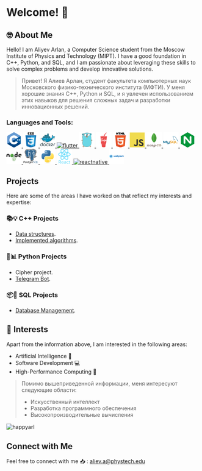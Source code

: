 # Welcome! :wave:

## :nerd_face: About Me
Hello! I am Aliyev Arlan, a Computer Science student from the Moscow Institute of Physics and Technology (MIPT). I have a good foundation in C++, Python, and SQL, and I am passionate about leveraging these skills to solve complex problems and develop innovative solutions.

> Привет! Я Алиев Арлан, студент факультета компьютерных наук Московского физико-технического института (МФТИ). У меня хорошие знания C++, Python и SQL, и я увлечен использованием этих навыков для решения сложных задач и разработки инновационных решений.

<h3 align="left">Languages and Tools:</h3>
<p align="left"> <a href="https://www.w3schools.com/cpp/" target="_blank" rel="noreferrer"> <img src="https://raw.githubusercontent.com/devicons/devicon/master/icons/cplusplus/cplusplus-original.svg" alt="cplusplus" width="40" height="40"/> </a> <a href="https://www.w3schools.com/css/" target="_blank" rel="noreferrer"> <img src="https://raw.githubusercontent.com/devicons/devicon/master/icons/css3/css3-original-wordmark.svg" alt="css3" width="40" height="40"/> </a> <a href="https://www.docker.com/" target="_blank" rel="noreferrer"> <img src="https://raw.githubusercontent.com/devicons/devicon/master/icons/docker/docker-original-wordmark.svg" alt="docker" width="40" height="40"/> </a> <a href="https://flutter.dev" target="_blank" rel="noreferrer"> <img src="https://www.vectorlogo.zone/logos/flutterio/flutterio-icon.svg" alt="flutter" width="40" height="40"/> </a> <a href="https://golang.org" target="_blank" rel="noreferrer"> <img src="https://raw.githubusercontent.com/devicons/devicon/master/icons/go/go-original.svg" alt="go" width="40" height="40"/> </a> <a href="https://gulpjs.com" target="_blank" rel="noreferrer"> <img src="https://raw.githubusercontent.com/devicons/devicon/master/icons/gulp/gulp-plain.svg" alt="gulp" width="40" height="40"/> </a> <a href="https://www.w3.org/html/" target="_blank" rel="noreferrer"> <img src="https://raw.githubusercontent.com/devicons/devicon/master/icons/html5/html5-original-wordmark.svg" alt="html5" width="40" height="40"/> </a> <a href="https://developer.mozilla.org/en-US/docs/Web/JavaScript" target="_blank" rel="noreferrer"> <img src="https://raw.githubusercontent.com/devicons/devicon/master/icons/javascript/javascript-original.svg" alt="javascript" width="40" height="40"/> </a> <a href="https://www.mongodb.com/" target="_blank" rel="noreferrer"> <img src="https://raw.githubusercontent.com/devicons/devicon/master/icons/mongodb/mongodb-original-wordmark.svg" alt="mongodb" width="40" height="40"/> </a> <a href="https://www.mysql.com/" target="_blank" rel="noreferrer"> <img src="https://raw.githubusercontent.com/devicons/devicon/master/icons/mysql/mysql-original-wordmark.svg" alt="mysql" width="40" height="40"/> </a> <a href="https://www.nginx.com" target="_blank" rel="noreferrer"> <img src="https://raw.githubusercontent.com/devicons/devicon/master/icons/nginx/nginx-original.svg" alt="nginx" width="40" height="40"/> </a> <a href="https://nodejs.org" target="_blank" rel="noreferrer"> <img src="https://raw.githubusercontent.com/devicons/devicon/master/icons/nodejs/nodejs-original-wordmark.svg" alt="nodejs" width="40" height="40"/> </a> <a href="https://www.postgresql.org" target="_blank" rel="noreferrer"> <img src="https://raw.githubusercontent.com/devicons/devicon/master/icons/postgresql/postgresql-original-wordmark.svg" alt="postgresql" width="40" height="40"/> </a> <a href="https://www.python.org" target="_blank" rel="noreferrer"> <img src="https://raw.githubusercontent.com/devicons/devicon/master/icons/python/python-original.svg" alt="python" width="40" height="40"/> </a> <a href="https://reactjs.org/" target="_blank" rel="noreferrer"> <img src="https://raw.githubusercontent.com/devicons/devicon/master/icons/react/react-original-wordmark.svg" alt="react" width="40" height="40"/> </a> <a href="https://reactnative.dev/" target="_blank" rel="noreferrer"> <img src="https://reactnative.dev/img/header_logo.svg" alt="reactnative" width="40" height="40"/> </a> <a href="https://webpack.js.org" target="_blank" rel="noreferrer"> <img src="https://raw.githubusercontent.com/devicons/devicon/d00d0969292a6569d45b06d3f350f463a0107b0d/icons/webpack/webpack-original-wordmark.svg" alt="webpack" width="40" height="40"/> </a> </p>

## Projects
Here are some of the areas I have worked on that reflect my interests and expertise:

### :books::bulb: C++ Projects
- [Data structures](https://pastebin.com/u/happyarl).
- [Implemented algorithms](https://github.com/HappyARL/DijkstraVisitor_on_AbstractGraph).

### :snake::bar_chart: Python Projects
- Cipher project.
- [Telegram Bot](https://github.com/HappyARL/KinoBot/tree/main).

### :package::floppy_disk: SQL Projects
- [Database Management](https://github.com/HappyARL/DB_2023_project).

## :star_struck: Interests
Apart from the information above, I am interested in the following areas:
- Artificial Intelligence :brain:
- Software Development :computer:
- High-Performance Computing :mechanical_arm: 

> Помимо вышеприведенной информации, меня интересуют следующие области:
> - Искусственный интеллект
> - Разработка программного обеспечения
> - Высокопроизводительные вычисления

<p><img align="center" src="https://github-readme-stats.vercel.app/api/top-langs?username=happyarl&show_icons=true&locale=en&layout=compact" alt="happyarl" /></p>

## Connect with Me
Feel free to connect with me :inbox_tray: : aliev.a@phystech.edu
